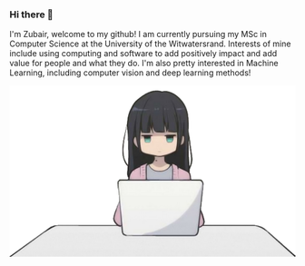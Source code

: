### Hi there 👋
I'm Zubair, welcome to my github!
I am currently pursuing my MSc in Computer Science at the University of the Witwatersrand.
Interests of mine include using computing and software to add positively impact and add value for people and what they do. I'm also pretty interested in Machine Learning, including computer vision and deep learning methods!  

<!--
**SsjZabster/SsjZabster** is a ✨ _special_ ✨ repository because its `README.md` (this file) appears on your GitHub profile.

Here are some ideas to get you started:

- 🔭 I’m currently working on ...
- 🌱 I’m currently learning ...
- 👯 I’m looking to collaborate on ...
- 🤔 I’m looking for help with ...
- 💬 Ask me about ...
- 📫 How to reach me: ...
- 😄 Pronouns: ...
- ⚡ Fun fact: ...
-->

![Image](https://github.com/SsjZabster/SsjZabster/blob/main/imgbin.png)
